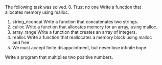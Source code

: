 The following task was solved.
0. Trust no one
Write a function that allocates memory using malloc.
1. string_nconcat
Write a function that concatenates two strings.
2. calloc
Write a function that allocates memory for an array, using malloc.
3. array_range
Write a function that creates an array of integers.
4. realloc
Write a function that reallocates a memory block using malloc and free
5. We must accept finite disappointment, but never lose infinite hope
		
Write a program that multiplies two positive numbers.

